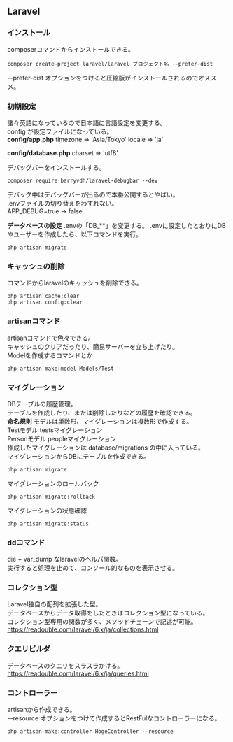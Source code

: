 ## Laravel
### インストール
composerコマンドからインストールできる。  
```
composer create-project laravel/laravel プロジェクト名 --prefer-dist
```
--prefer-dist オプションをつけると圧縮版がインストールされるのでオススメ。  

### 初期設定
諸々英語になっているので日本語に言語設定を変更する。  
config が設定ファイルになっている。  
**config/app.php**
timezone => 'Asia/Tokyo'
locale => 'ja'

**config/database.php**
charset => 'utf8'

デバッグバーをインストールする。  
```
composer require barryvdh/laravel-debugbar --dev
```

デバッグ中はデバッグバーが出るので本番公開するとやばい。  
.envファイルの切り替えをわすれない。  
APP_DEBUG=true → false

**データベースの設定**
.envの「DB_**」を変更する。
.envに設定したとおりにDBやユーザーを作成したら、以下コマンドを実行。  
```
php artisan migrate
```

### キャッシュの削除
コマンドからlaravelのキャッシュを削除できる。  
```
php artisan cache:clear
php artisan config:clear
```

### artisanコマンド
artisanコマンドで色々できる。  
キャッシュのクリアだったり、簡易サーバーを立ち上げたり。  
Modelを作成するコマンドとか
```
php artisan make:model Models/Test
```

### マイグレーション
DBテーブルの履歴管理。  
テーブルを作成したり、または削除したりなどの履歴を確認できる。  
**命名規則** モデルは単数形、マイグレーションは複数形で作成する。  
Testモデル testsマイグレーション  
Personモデル peopleマイグレーション  
作成したマイグレーションは database/migrations の中に入っている。  
マイグレーションからDBにテーブルを作成できる。  
```
php artisan migrate
```
マイグレーションのロールバック  
```
php artisan migrate:rollback
```
マイグレーションの状態確認
```
php artisan migrate:status
```

### ddコマンド
die + var_dump なlaravelのヘルパ関数。  
実行すると処理を止めて、コンソール的なものを表示させる。  

### コレクション型
Laravel独自の配列を拡張した型。  
データベースからデータ取得をしたときはコレクション型になっている。  
コレクション型専用の関数が多く、メソッドチェーンで記述が可能。  
https://readouble.com/laravel/6.x/ja/collections.html  

### クエリビルダ
データベースのクエリをスラスラかける。  
https://readouble.com/laravel/6.x/ja/queries.html  

### コントローラー
artisanから作成できる。  
--resource オプションをつけて作成するとRestFulなコントローラーになる。  
```
php artisan make:controller HogeController --resource
```